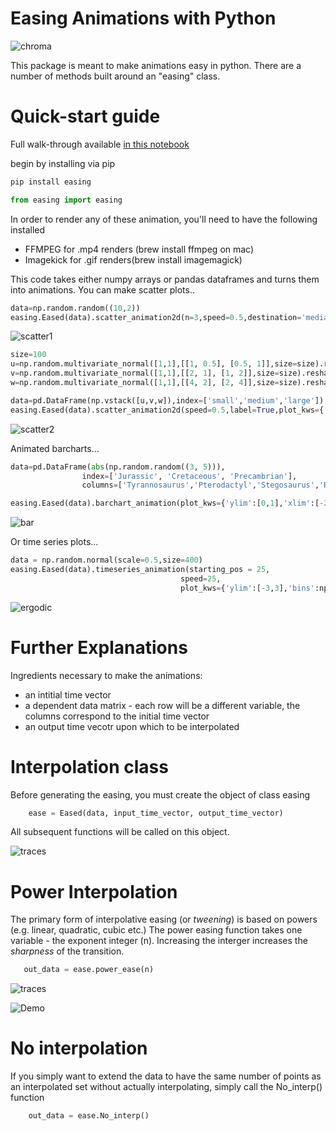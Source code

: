 # Easing Animations with Python
 ![chroma](media/chroma.gif)
 
This package is meant to make animations easy in python. There are a number of methods built around an "easing" class.  

# Quick-start guide
Full walk-through available [in this notebook](animation_playground.ipynb)

begin by installing via pip 

```python
pip install easing

from easing import easing
 ```
 
In order to render any of these animation, you'll need to have the following installed

* FFMPEG for .mp4 renders (brew install ffmpeg on mac)
* Imagekick for .gif renders(brew install imagemagick)


This code takes either numpy arrays or pandas dataframes and turns them into animations. You can make scatter plots..
```python
data=np.random.random((10,2))
easing.Eased(data).scatter_animation2d(n=3,speed=0.5,destination='media/singlepoint.gif')
```
 ![scatter1](media/singlepoint.gif)
 
 ```python
size=100
u=np.random.multivariate_normal([1,1],[[1, 0.5], [0.5, 1]],size=size).reshape(1,-1)
v=np.random.multivariate_normal([1,1],[[2, 1], [1, 2]],size=size).reshape(1,-1)
w=np.random.multivariate_normal([1,1],[[4, 2], [2, 4]],size=size).reshape(1,-1)

data=pd.DataFrame(np.vstack([u,v,w]),index=['small','medium','large'])
easing.Eased(data).scatter_animation2d(speed=0.5,label=True,plot_kws={'alpha':0.5},destination='media/multipoint.gif')
```
 ![scatter2](media/multipoint.gif)
 
Animated barcharts...
  ```python
  data=pd.DataFrame(abs(np.random.random((3, 5))),
                  index=['Jurassic', 'Cretaceous', 'Precambrian'],
                  columns=['Tyrannosaurus','Pterodactyl','Stegosaurus','Raptor','Megaloadon'])

easing.Eased(data).barchart_animation(plot_kws={'ylim':[0,1],'xlim':[-2,5]},smoothness=40,speed=0.5,label=True,destination='media/animatedbar.gif')
```
![bar](media/animatedbar.gif)

Or time series plots...
  ```python
data = np.random.normal(scale=0.5,size=400)
easing.Eased(data).timeseries_animation(starting_pos = 25,
                                        speed=25,
                                        plot_kws={'ylim':[-3,3],'bins':np.linspace(-3,3,50)},destination='media/normdist.gif')
```
![ergodic](media/normdist.gif)

# Further Explanations
 
Ingredients necessary to make the animations:
* an intitial time vector
* a dependent data matrix - each row will be a different variable, the columns correspond to the initial time vector
* an output time vecotr upon which to be interpolated

# Interpolation class
Before generating the easing, you must create the object of class easing
```python
    ease = Eased(data, input_time_vector, output_time_vector)
```
All subsequent functions will be called on this object.

 ![traces](media/interpolation_schema.png)

# Power Interpolation

The primary form of interpolative easing (or *tweening*) is based on powers (e.g. linear, quadratic, cubic etc.)
 The power easing function takes one variable - the exponent integer (n). Increasing the interger
 increases the *sharpness* of the transition.

 ```python
    out_data = ease.power_ease(n)
```
 ![traces](media/traces.png)

 ![Demo](media/comparison.gif)

# No interpolation
If you simply want to extend the data to have the same number of points as an interpolated set
without actually interpolating, simply call the No_interp() function
```python
    out_data = ease.No_interp()
```

<!-- 

# To do list
* meta ask how do we track these projects?
options include:
-jira
-trello
-[meat space notepads]

* hit major objectives for MVP
-cleanup and remererge 
-save files to scratch, not in the repo
-2d scatterplot
-evolving histogram
-some sort of callable example interface?
-


* nice haves
-chaginger trendline?
-flashy example (chroma shift)
-map overlay?
-bending curve  (not scatter plot) -->
